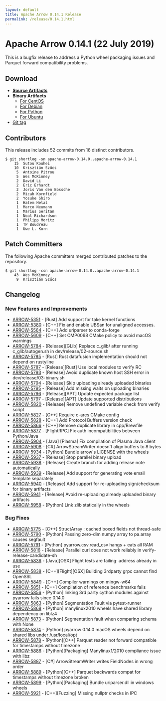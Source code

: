 ```yaml
---
layout: default
title: Apache Arrow 0.14.1 Release
permalink: /release/0.14.1.html
---
```

<!--
{% comment %}
Licensed to the Apache Software Foundation (ASF) under one or more
contributor license agreements.  See the NOTICE file distributed with
this work for additional information regarding copyright ownership.
The ASF licenses this file to you under the Apache License, Version 2.0
(the "License"); you may not use this file except in compliance with
the License.  You may obtain a copy of the License at

http://www.apache.org/licenses/LICENSE-2.0

Unless required by applicable law or agreed to in writing, software
distributed under the License is distributed on an "AS IS" BASIS,
WITHOUT WARRANTIES OR CONDITIONS OF ANY KIND, either express or implied.
See the License for the specific language governing permissions and
limitations under the License.
{% endcomment %}
-->

# Apache Arrow 0.14.1 (22 July 2019)

This is a bugfix release to address a Python wheel packaging issues and Parquet
forward compatibility problems.

## Download

* [**Source Artifacts**][1]
* **Binary Artifacts**
  * [For CentOS][2]
  * [For Debian][3]
  * [For Python][4]
  * [For Ubuntu][5]
* [Git tag][6]

## Contributors

This release includes 52 commits from 16 distinct contributors.

```console
$ git shortlog -sn apache-arrow-0.14.0..apache-arrow-0.14.1
    15	Sutou Kouhei
    10	Krisztián Szűcs
     5	Antoine Pitrou
     5	Wes McKinney
     2	David Li
     2	Eric Erhardt
     2	Joris Van den Bossche
     2	Micah Kornfield
     2	Yosuke Shiro
     1	Hatem Helal
     1	Marco Neumann
     1	Marius Seritan
     1	Neal Richardson
     1	Philipp Moritz
     1	TP Boudreau
     1	Uwe L. Korn
```

## Patch Committers

The following Apache committers merged contributed patches to the repository.

```console
$ git shortlog -csn apache-arrow-0.14.0..apache-arrow-0.14.1
    43	Wes McKinney
     9	Krisztián Szűcs
```

## Changelog

### New Features and Improvements

* [ARROW-5351](https://issues.apache.org/jira/browse/ARROW-5351) - [Rust] Add support for take kernel functions
* [ARROW-5380](https://issues.apache.org/jira/browse/ARROW-5380) - [C++] Fix and enable UBSan for unaligned accesses.
* [ARROW-5564](https://issues.apache.org/jira/browse/ARROW-5564) - [C++] Add uriparser to conda-forge
* [ARROW-5609](https://issues.apache.org/jira/browse/ARROW-5609) - [C++] Set CMP0068 CMake policy to avoid macOS warnings
* [ARROW-5784](https://issues.apache.org/jira/browse/ARROW-5784) - [Release][GLib] Replace c\_glib/ after running c\_glib/autogen.sh in dev/release/02-source.sh
* [ARROW-5785](https://issues.apache.org/jira/browse/ARROW-5785) - [Rust] Rust datafusion implementation should not depend on rustyline
* [ARROW-5787](https://issues.apache.org/jira/browse/ARROW-5787) - [Release][Rust] Use local modules to verify RC
* [ARROW-5793](https://issues.apache.org/jira/browse/ARROW-5793) - [Release] Avoid duplicate known host SSH error in dev/release/03-binary.sh
* [ARROW-5794](https://issues.apache.org/jira/browse/ARROW-5794) - [Release] Skip uploading already uploaded binaries
* [ARROW-5795](https://issues.apache.org/jira/browse/ARROW-5795) - [Release] Add missing waits on uploading binaries
* [ARROW-5796](https://issues.apache.org/jira/browse/ARROW-5796) - [Release][APT] Update expected package list
* [ARROW-5797](https://issues.apache.org/jira/browse/ARROW-5797) - [Release][APT] Update supported distributions
* [ARROW-5820](https://issues.apache.org/jira/browse/ARROW-5820) - [Release] Remove undefined variable check from verify script
* [ARROW-5827](https://issues.apache.org/jira/browse/ARROW-5827) - [C++] Require c-ares CMake config
* [ARROW-5828](https://issues.apache.org/jira/browse/ARROW-5828) - [C++] Add Protocol Buffers version check
* [ARROW-5866](https://issues.apache.org/jira/browse/ARROW-5866) - [C++] Remove duplicate library in cpp/Brewfile
* [ARROW-5877](https://issues.apache.org/jira/browse/ARROW-5877) - [FlightRPC] Fix auth incompatibilities between Python/Java
* [ARROW-5904](https://issues.apache.org/jira/browse/ARROW-5904) - [Java] [Plasma] Fix compilation of Plasma Java client
* [ARROW-5908](https://issues.apache.org/jira/browse/ARROW-5908) - [C#] ArrowStreamWriter doesn't align buffers to 8 bytes
* [ARROW-5934](https://issues.apache.org/jira/browse/ARROW-5934) - [Python] Bundle arrow's LICENSE with the wheels
* [ARROW-5937](https://issues.apache.org/jira/browse/ARROW-5937) - [Release] Stop parallel binary upload
* [ARROW-5938](https://issues.apache.org/jira/browse/ARROW-5938) - [Release] Create branch for adding release note automatically
* [ARROW-5939](https://issues.apache.org/jira/browse/ARROW-5939) - [Release] Add support for generating vote email template separately
* [ARROW-5940](https://issues.apache.org/jira/browse/ARROW-5940) - [Release] Add support for re-uploading sign/checksum for binary artifacts
* [ARROW-5941](https://issues.apache.org/jira/browse/ARROW-5941) - [Release] Avoid re-uploading already uploaded binary artifacts
* [ARROW-5958](https://issues.apache.org/jira/browse/ARROW-5958) - [Python] Link zlib statically in the wheels

### Bug Fixes

* [ARROW-5775](https://issues.apache.org/jira/browse/ARROW-5775) - [C++] StructArray : cached boxed fields not thread-safe
* [ARROW-5790](https://issues.apache.org/jira/browse/ARROW-5790) - [Python] Passing zero-dim numpy array to pa.array causes segfault
* [ARROW-5791](https://issues.apache.org/jira/browse/ARROW-5791) - [Python] pyarrow.csv.read\_csv hangs + eats all RAM
* [ARROW-5816](https://issues.apache.org/jira/browse/ARROW-5816) - [Release] Parallel curl does not work reliably in verify-release-candidate-sh
* [ARROW-5836](https://issues.apache.org/jira/browse/ARROW-5836) - [Java][OSX] Flight tests are failing: address already in use
* [ARROW-5838](https://issues.apache.org/jira/browse/ARROW-5838) - [C++][Flight][OSX] Building 3rdparty grpc cannot find OpenSSL
* [ARROW-5849](https://issues.apache.org/jira/browse/ARROW-5849) - [C++] Compiler warnings on mingw-w64
* [ARROW-5851](https://issues.apache.org/jira/browse/ARROW-5851) - [C++] Compilation of reference benchmarks fails
* [ARROW-5856](https://issues.apache.org/jira/browse/ARROW-5856) - [Python] linking 3rd party cython modules against pyarrow fails since 0.14.0
* [ARROW-5863](https://issues.apache.org/jira/browse/ARROW-5863) - [Python] Segmentation Fault via pytest-runner
* [ARROW-5868](https://issues.apache.org/jira/browse/ARROW-5868) - [Python] manylinux2010 wheels have shared library dependency on liblz4
* [ARROW-5873](https://issues.apache.org/jira/browse/ARROW-5873) - [Python] Segmentation fault when comparing schema with None
* [ARROW-5874](https://issues.apache.org/jira/browse/ARROW-5874) - [Python] pyarrow 0.14.0 macOS wheels depend on shared libs under /usr/local/opt
* [ARROW-5878](https://issues.apache.org/jira/browse/ARROW-5878) - [Python][C++] Parquet reader not forward compatible for timestamps without timezone
* [ARROW-5886](https://issues.apache.org/jira/browse/ARROW-5886) - [Python][Packaging] Manylinux1/2010 compliance issue with libz
* [ARROW-5887](https://issues.apache.org/jira/browse/ARROW-5887) - [C#] ArrowStreamWriter writes FieldNodes in wrong order
* [ARROW-5889](https://issues.apache.org/jira/browse/ARROW-5889) - [Python][C++] Parquet backwards compat for timestamps without timezone broken
* [ARROW-5899](https://issues.apache.org/jira/browse/ARROW-5899) - [Python][Packaging] Bundle uriparser.dll in windows wheels
* [ARROW-5921](https://issues.apache.org/jira/browse/ARROW-5921) - [C++][Fuzzing] Missing nullptr checks in IPC


[1]: https://www.apache.org/dyn/closer.cgi/arrow/arrow-0.14.1/
[2]: https://bintray.com/apache/arrow/centos/0.14.1/
[3]: https://bintray.com/apache/arrow/debian/0.14.1/
[4]: https://bintray.com/apache/arrow/python/0.14.1/
[5]: https://bintray.com/apache/arrow/ubuntu/0.14.1/
[6]: https://github.com/apache/arrow/releases/tag/apache-arrow-0.14.1

